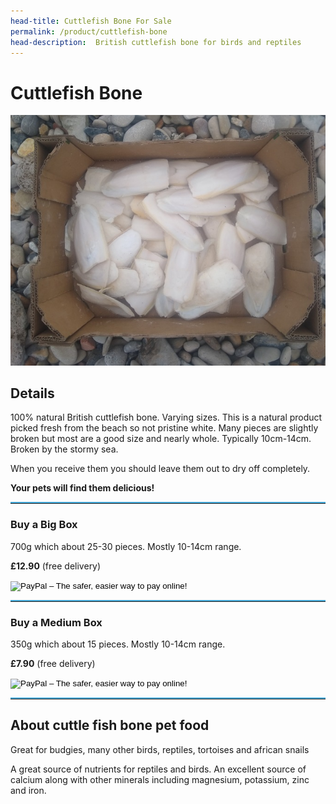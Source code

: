 ```yaml
---
head-title: Cuttlefish Bone For Sale
permalink: /product/cuttlefish-bone
head-description:  British cuttlefish bone for birds and reptiles
---
```


# Cuttlefish Bone


<div><img src="/assets/images/cf1_680_x_540.jpg"></div>


## Details


100% natural British cuttlefish bone. 
Varying sizes. This is a natural 
product picked fresh from the beach
so not pristine white. Many pieces
 are slightly broken but most are a good size 
and nearly whole. Typically 10cm-14cm.
 Broken by the stormy sea.

When you receive them you should 
leave them out to dry off completely.

__Your pets will find them delicious!__

<hr style="border-top:2px solid #45ABDB; margin:5px Opx;" />

### Buy a Big Box
700g which about 25-30 pieces. Mostly
 10-14cm range.

__£12.90__ (free delivery)

<form action="https://www.paypal.com/cgi-bin/webscr" method="post" target="_top">
<input type="hidden" name="cmd" value="_s-xclick">
<input type="hidden" name="hosted_button_id" value="YNZRXB8CW96ZE">
<input type="image" src="/pp_button_small.jpg" border="0" name="submit" alt="PayPal – The safer, easier way to pay online!">
<img alt="" border="0" src="https://www.paypalobjects.com/en_GB/i/scr/pixel.gif" width="1" height="1">
</form>

<hr style="border-top:2px solid #45ABDB; margin:5px Opx;" />

### Buy a Medium Box

350g which about 15 pieces. Mostly
 10-14cm range.

__£7.90__ (free delivery)

<form action="https://www.paypal.com/cgi-bin/webscr" method="post" target="_top">
<input type="hidden" name="cmd" value="_s-xclick">
<input type="hidden" name="hosted_button_id" value="SBMTJ59286Q3C">
<input type="image" src="/pp_button_small.jpg" border="0" name="submit" alt="PayPal – The safer, easier way to pay online!">
<img alt="" border="0" src="https://www.paypalobjects.com/en_GB/i/scr/pixel.gif" width="1" height="1">
</form>

<hr style="border-top:2px solid #45ABDB; margin:5px Opx;" />

## About cuttle fish bone pet food

Great for budgies, many other birds, reptiles, tortoises and african snails

A great source of nutrients for reptiles and birds. An excellent source of calcium along with other minerals including magnesium, potassium, zinc and iron.

